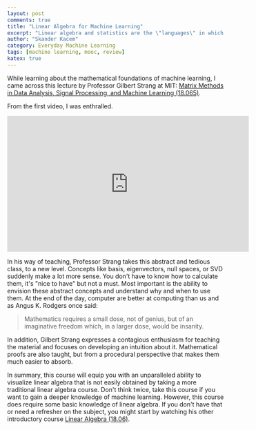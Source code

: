 ```yaml
---
layout: post
comments: true
title: "Linear Algebra for Machine Learning"
excerpt: "Linear algebra and statistics are the \"languages\" in which machine learning is formulated. Learning these topics not only contributes to a deeper understanding of the underlying algorithms but also enables you to develop new algorithms."
author: "Skander Kacem"
category: Everyday Machine Learning
tags: [machine learning, mooc, review]
katex: true
---
```


While learning about the mathematical foundations of machine learning, I came across this lecture by Professor Gilbert Strang at MIT: [Matrix Methods in Data Analysis, Signal Processing, and Machine Learning (18.065)](https://ocw.mit.edu/courses/mathematics/18-065-matrix-methods-in-data-analysis-signal-processing-and-machine-learning-spring-2018/).  

From the first video, I was enthralled.

<iframe width="560" height="315" src="https://www.youtube.com/embed/YiqIkSHSmyc" frameborder="0" alt="Matrix Methods in Data Analysis by Professor Gilbert Strang"  allowfullscreen></iframe>

In his way of teaching, Professor Strang takes this abstract and tedious class, to a new level. Concepts like basis, eigenvectors, null spaces, or SVD suddenly make a lot more sense. You don't have to know how to calculate them, it's "nice to have" but not a must. Most important is the ability to envision these abstract concepts and understand why and when to use them.
At the end of the day, computer are better at computing than us and as Angus K. Rodgers once said:
> Mathematics requires a small dose, not of genius, but of an imaginative freedom which, in a larger dose, would be insanity.

In addition, Gilbert Strang expresses a contagious enthusiasm for teaching the material and focuses on developing an intuition about it. Mathematical proofs are also taught, but from a procedural perspective that makes them much easier to absorb.

In summary, this course will equip you with an unparalleled ability to visualize linear algebra that is not easily obtained by taking a more traditional linear algebra course. Don't think twice, take this course if you want to gain a deeper knowledge of machine learning. However, this course does require some basic knowledge of linear algebra. If you don't have that or need a refresher on the subject, you might start by watching his other introductory course [Linear Algebra (18.06)](https://ocw.mit.edu/courses/mathematics/18-06-linear-algebra-spring-2010/video-lectures/).
